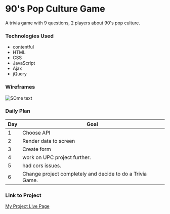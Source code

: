 
# 90's Pop Culture Game

A trivia game with 9 questions, 2 players about 90's pop culture.

### Technologies Used

- contentful
- HTML
- CSS
- JavaScript
- Ajax
- jQuery


### Wireframes

![SOme text](https://i.ytimg.com/vi/mRf3-JkwqfU/mqdefault.jpg)

### Daily Plan

| Day | Goal |
|-----|------|
| 1 | Choose API |
| 2 | Render data to screen |
| 3 | Create form |
| 4 | work on UPC project further. 
| 5 | had cors issues. 
| 6 | Change project completely and decide to do a Trivia Game. 
### Link to Project
[My Project Live Page](https://trivia-ptf9.onrender.com/)